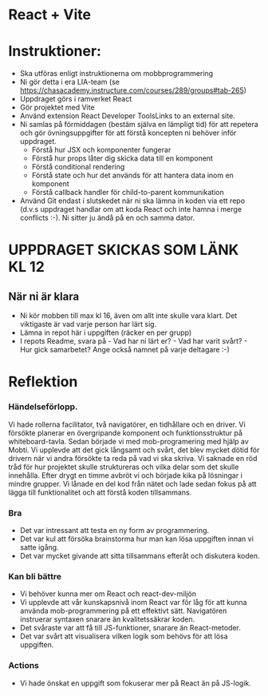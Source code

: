 # React + Vite

# Instruktioner:

- Ska utföras enligt instruktionerna om mobbprogrammering
- Ni gör detta i era LIA-team (se https://chasacademy.instructure.com/courses/289/groups#tab-265)
- Uppdraget görs i ramverket React
- Gör projektet med Vite
- Använd extension React Developer ToolsLinks to an external site.
- Ni samlas på förmiddagen (bestäm själva en lämpligt tid) för att repetera och gör övningsuppgifter för att förstå koncepten ni behöver inför uppdraget.
  - Förstå hur JSX och komponenter fungerar
  - Förstå hur props låter dig skicka data till en komponent
  - Förstå conditional rendering
  - Förstå state och hur det används för att hantera data inom en komponent
  - Förstå callback handler för child-to-parent kommunikation
- Använd Git endast i slutskedet när ni ska lämna in koden via ett repo (d.v.s uppdraget handlar om att koda React och inte hamna i merge conflicts :-). Ni sitter ju ändå på en och samma dator.

# UPPDRAGET SKICKAS SOM LÄNK KL 12

## När ni är klara

- Ni kör mobben till max kl 16, även om allt inte skulle vara klart. Det viktigaste är vad varje person har lärt sig.
- Lämna in repot här i uppgiften (räcker en per grupp)
- I repots Readme, svara på - Vad har ni lärt er? - Vad har varit svårt? - Hur gick samarbetet?
  Ange också namnet på varje deltagare :-)

# Reflektion

### Händelseförlopp.
Vi hade rollerna facilitator, två navigatörer, en tidhållare och en driver.
Vi försökte planerar en övergripande komponent och funktionsstruktur på whiteboard-tavla. Sedan började vi med mob-programering med hjälp av Mobti.
Vi upplevde att det gick långsamt och svårt, det blev mycket dötid för drivern när vi andra försökte ta reda på vad vi ska skriva. Vi saknade en röd tråd för hur projektet skulle struktureras och vilka delar som det skulle innehålla.
Efter drygt en timme avbröt vi och började kika på lösningar i mindre grupper.
Vi lånade en del kod från nätet och lade sedan fokus på att lägga till funktionalitet och att förstå koden tillsammans.


### Bra

- Det var intressant att testa en ny form av programmering.
- Det var kul att försöka brainstorma hur man kan lösa uppgiften innan vi satte igång.
- Det var mycket givande att sitta tillsammans efteråt och diskutera koden.

### Kan bli bättre

- Vi behöver kunna mer om React och react-dev-miljön
- Vi upplevde att vår kunskapsnivå inom React var för låg för att kunna använda mob-programmering på ett effektivt sätt. Navigatören instruerar syntaxen snarare än kvalitetssäkrar koden.
- Det svåraste var att få till JS-funktioner, snarare än React-metoder.
- Det var svårt att visualisera vilken logik som behövs för att lösa uppgiften.

### Actions

- Vi hade önskat en uppgift som fokuserar mer på React än på JS-logik.
